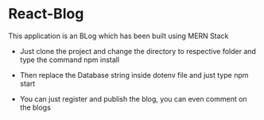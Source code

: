 # React-Blog

This application is an BLog which has been built using MERN Stack 

- Just clone the project and change the directory to respective folder and type the command npm install

- Then replace the Database string inside dotenv file and just type npm start

- You can just register and publish the blog, you can even comment on the blogs 
